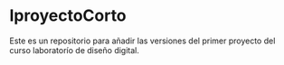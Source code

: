 # IproyectoCorto
Este es un repositorio para añadir las versiones del primer proyecto del curso laboratorío de diseño digital.
